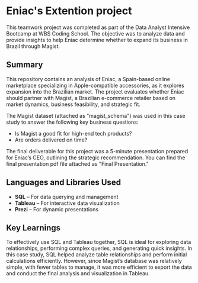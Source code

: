 # Eniac's Extention project
This teamwork project was completed as part of the Data Analyst Intensive Bootcamp at WBS Coding School. The objective was to analyze data and provide insights to help Eniac determine whether to expand its business in Brazil through Magist.
## Summary
This repository contains an analysis of Eniac, a Spain-based online marketplace specializing in Apple-compatible accessories, as it explores expansion into the Brazilian market. The project evaluates whether Eniac should partner with Magist, a Brazilian e-commerce retailer based on market dynamics, business feasibility, and strategic fit.

The Magist dataset (attached as "magist_schema")  was used in this case study to answer the following key business questions:
- Is Magist a good fit for high-end tech products?
- Are orders delivered on time?

The final deliverable for this project was a 5-minute presentation prepared for Eniac’s CEO, outlining the strategic recommendation. You can find the final presentation pdf file attached as "Final Presentation." 

## Languages and Libraries Used
- **SQL** – For data querying and management  
- **Tableau** – For interactive data visualization  
- **Prezi** – For dynamic presentations  

## Key Learnings
To effectively use SQL and Tableau together, SQL is ideal for exploring data relationships, performing complex queries, and generating quick insights. In this case study, SQL helped analyze table relationships and perform initial calculations efficiently. However, since Magist’s database was relatively simple, with fewer tables to manage, it was more efficient to export the data and conduct the final analysis and visualization in Tableau.
